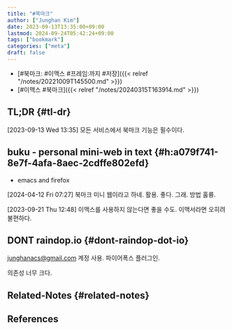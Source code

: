 ```yaml
---
title: "#북마크"
author: ["Junghan Kim"]
date: 2023-09-13T13:35:00+09:00
lastmod: 2024-09-24T05:42:24+09:00
tags: ["bookmark"]
categories: ["meta"]
draft: false
---
```


-   [#북마크: #이맥스 #프레임:까지 #저장]({{< relref "/notes/20221009T145500.md" >}})
-   [#이맥스 #북마크]({{< relref "/notes/20240315T163914.md" >}})


## TL;DR {#tl-dr}

<span class="timestamp-wrapper"><span class="timestamp">[2023-09-13 Wed 13:35] </span></span> 모든 서비스에서 북마크 기능은 필수이다.


## buku - personal mini-web in text {#h:a079f741-8e7f-4afa-8aec-2cdffe802efd}

-   emacs and firefox

<span class="timestamp-wrapper"><span class="timestamp">[2024-04-12 Fri 07:27] </span></span> 북마크 미니 웹이라고 하네. 활용. 좋다. 그래. 방법 훌륭.

<span class="timestamp-wrapper"><span class="timestamp">[2023-09-21 Thu 12:48] </span></span> 이맥스를 사용하지 않는다면 좋을 수도. 이맥서라면 오히려 불편하다.


## DONT raindop.io {#dont-raindop-dot-io}



junghanacs@gmail.com 계정 사용. 파이어폭스 플러그인.

의존성 너무 크다.


## Related-Notes {#related-notes}

## References

<style>.csl-entry{text-indent: -1.5em; margin-left: 1.5em;}</style><div class="csl-bib-body">
</div>
